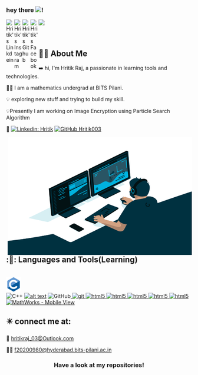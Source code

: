 ### hey there <img src="https://media.giphy.com/media/hvRJCLFzcasrR4ia7z/giphy.gif" width="1rem">!

<a href="https://www.linkedin.com/in/hritik-raj-chanda-08176920a/https://www.linkedin.com/in/hritik-raj-chanda-08176920a/">
  <img align="left" alt="Hritik's Linkdein" width="22px" src="https://cdn.jsdelivr.net/npm/simple-icons@v3/icons/linkedin.svg" />
</a>
<a href="https://instagram.com/_hey.harmony_/">
  <img align="left" alt="Hritik's Instagram" width="22px" src="https://cdn.jsdelivr.net/npm/simple-icons@v3/icons/instagram.svg" />
</a>
<a href="https://github.com/Hritik003">
  <img align="left" alt="Hritik's Github" width="22px" src="https://cdn.jsdelivr.net/npm/simple-icons@v3/icons/github.svg" />
</a>
<a href="https://www.facebook.com/profile.php?id=100057409264628">
  <img align="left" alt="Hritik's Facebook" width="22px" src="https://cdn.jsdelivr.net/npm/simple-icons@v3/icons/facebook.svg" />
</a>

![](https://visitor-badge.glitch.me/badge?page_id=Hritik003.Hritik003)

<br />


##  :man_technologist: About Me 

➡️ hi, I'm Hritik Raj, a passionate in learning tools and technologies. 

👨‍🦱 I am a mathematics undergrad at BITS Pilani.

💡 exploring new stuff and trying to build my skill.

💡Presently I am working on Image Encryption using Particle Search Algorithm

:bow: 
[![Linkedin: Hritik](https://img.shields.io/badge/-Hritik-blue?style=flat-square&logo=Linkedin&logoColor=white&link=https://www.linkedin.com/in/hritik-raj-chanda-08176920a/)](https://www.linkedin.com/in/hritik-raj-chanda-08176920a/)
[![GitHub Hritik003](https://img.shields.io/github/followers/Hritik003?label=follow&style=social)](https://github.com/Hritik003)




<img align="right" alt="GIF" src="https://github.com/Hritik003/Hritik003/blob/main/code.gif?raw=true" width="500" height="320" />
 
 ## :💬: Languages and Tools(Learning)

<code><a> <img src="https://raw.githubusercontent.com/devicons/devicon/master/icons/c/c-original.svg" alt="c" width="40" height="40"/> </a></code>
![C++](https://img.shields.io/badge/C%2B%2B-00599C?style=for-the-badge&logo=c%2B%2B&logoColor=white)
<a href="https://www.java.com/en/"> ![alt text](https://img.shields.io/badge/Java-ED8B00?style=for-the-badge&logo=java&logoColor=white)</a>
![GitHub](https://img.shields.io/badge/-GitHub-181717?style=for-the-badge&logo=github)<a href="https://git-scm.com/" target="_blank"> <img src="https://www.vectorlogo.zone/logos/git-scm/git-scm-icon.svg" alt="git" width="40" height="40"/> </a> <a href="https://www.w3.org/html/" target="_blank"> <img src="https://cdn-icons-png.flaticon.com/512/732/732190.png" alt="html5" width="40" height="40"/> </a> <a href="https://www.w3.org/html/" target="_blank"> <img src="https://cdn-icons-png.flaticon.com/512/174/174854.png" alt="html5" width="40" height="40"/> </a> <a href="https://www.w3.org/html/" target="_blank"> <img src="https://i0.wp.com/theicom.org/wp-content/uploads/2016/03/js-logo.png?resize=300%2C300&ssl=1" alt="html5" width="40" height="40"/> </a> <a href="https://www.w3.org/html/" target="_blank"> <img src="https://cdn-icons-png.flaticon.com/512/5968/5968672.png" alt="html5" width="40" height="40"/> </a> <a href="https://www.w3.org/html/" target="_blank"> <img src="https://www.interviewbit.com/blog/wp-content/uploads/2021/10/jquery-logo-vertical_large_square.png" alt="html5" width="40" height="40"/> </a> <a href="/?s_tid=gn_logo" class="svg_link navbar-brand" tabindex="3">
<img src="/etc.clientlibs/mathworks/clientlibs/customer-ui/templates/common/resources/images/pic-header-mathworks-logo.20221030234646672.svg" class="mw_logo" alt="MathWorks - Mobile View"></a>


## ✴️ connect me at:

💼 hritikraj_03@Outlook.com

👨‍💼 f20200980@hyderabad.bits-pilani.ac.in




<div align="center">

### Have a look at my repositories!

</div>
